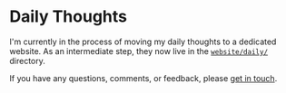 # Daily Thoughts

I'm currently in the process of moving my daily thoughts to a dedicated website.
As an intermediate step, they now live in the [`website/daily/`](website/daily/)
directory.

If you have any questions, comments, or feedback, please
[get in touch](mailto:hello@hannobraun.com).
